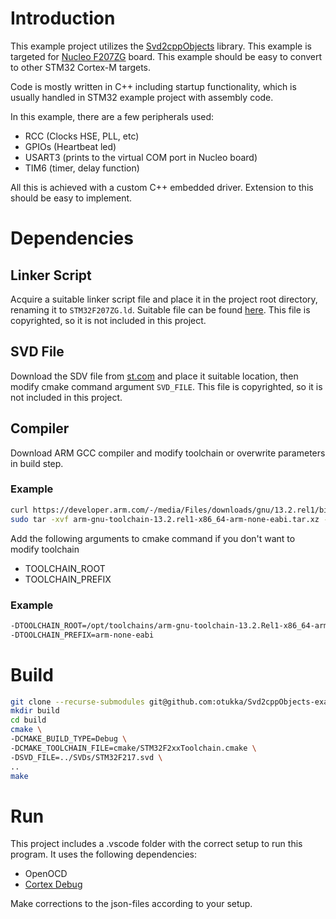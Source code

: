 # Introduction

This example project utilizes the [Svd2cppObjects](https://github.com/otukka/Svd2cppObjects) library. This example is targeted for [Nucleo F207ZG](https://www.st.com/en/evaluation-tools/nucleo-f207zg.html) board. This example should be easy to convert to other STM32 Cortex-M targets.

Code is mostly written in C++ including startup functionality, which is usually handled in STM32 example project with assembly code. 

In this example, there are a few peripherals used:
* RCC (Clocks HSE, PLL, etc) 
* GPIOs (Heartbeat led)
* USART3 (prints to the virtual COM port in Nucleo board)
* TIM6 (timer, delay function)

All this is achieved with a custom C++ embedded driver. Extension to this should be easy to implement.

# Dependencies

## Linker Script

Acquire a suitable linker script file and place it in the project root directory, renaming it to `STM32F207ZG.ld`. Suitable file can be found [here](https://github.com/STMicroelectronics/STM32CubeF2/blob/master/Projects/NUCLEO-F207ZG/Examples/GPIO/GPIO_IOToggle/SW4STM32/STM32F207ZG_NUCLEO_144/STM32F207ZGTx_FLASH.ld). This file is copyrighted, so it is not included in this project.

## SVD File

Download the SDV file from [st.com](https://www.st.com/en/microcontrollers-microprocessors/stm32f2x7.html#cad-resources) and place it suitable location, then modify cmake command argument `SVD_FILE`. This file is copyrighted, so it is not included in this project.


## Compiler
Download ARM GCC compiler and modify toolchain or overwrite parameters in build step. 
### Example

```bash
curl https://developer.arm.com/-/media/Files/downloads/gnu/13.2.rel1/binrel/arm-gnu-toolchain-13.2.rel1-x86_64-arm-none-eabi.tar.xz
sudo tar -xvf arm-gnu-toolchain-13.2.rel1-x86_64-arm-none-eabi.tar.xz -C /opt/toolchains/
```

Add the following arguments to cmake command if you don't want to modify toolchain 
* TOOLCHAIN_ROOT
* TOOLCHAIN_PREFIX

### Example
```bash
-DTOOLCHAIN_ROOT=/opt/toolchains/arm-gnu-toolchain-13.2.Rel1-x86_64-arm-none-eabi
-DTOOLCHAIN_PREFIX=arm-none-eabi
```

# Build

```bash 
git clone --recurse-submodules git@github.com:otukka/Svd2cppObjects-example.git
mkdir build
cd build
cmake \
-DCMAKE_BUILD_TYPE=Debug \
-DCMAKE_TOOLCHAIN_FILE=cmake/STM32F2xxToolchain.cmake \
-DSVD_FILE=../SVDs/STM32F217.svd \
..
make
```

# Run
This project includes a .vscode folder with the correct setup to run this program. It uses the following dependencies:
* OpenOCD
* [Cortex Debug](https://marketplace.visualstudio.com/items?itemName=marus25.cortex-debug)

Make corrections to the json-files according to your setup. 

